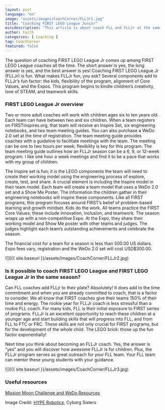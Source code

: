 ```yaml
---
layout: post
language: "en"
image: "assets/images/CoachCorner/FLLJr1.jpg"
title: "Coaching FIRST LEGO League Junior"
minidescription: "This article is about coach FLL and FLLJr at the same time."
author: Faith
categories: [ Coaching ]
tag: CoachCorner
featured: false
---
```


The question of coaching FIRST LEGO League Jr comes up among FIRST LEGO League coaches all the time.  The short answer is yes, the long answer is yes, and the best answer is yes! Coaching FIRST LEGO League Jr (FLLJr) is fun.  What makes FLLJr fun, you ask?  Several components add to FLLJr’s fun factor: the kids, flexibility of the program, alignment of Core Values, and the Expos. This program begins to kindle children’s creativity, love of STEAM, and teamwork skills.

### FIRST LEGO League Jr overview

Two or more adult coaches will work with children ages six to ten years old. Each team can have between two and six children. When a team registers on FIRSTinspires.org, that team will receive an Inspire Set, six engineering notebooks, and two team meeting guides. You can also purchase a WeDo 2.0 set at the time of registration. The team meeting guide provides coaches with a guideline to facilitate meetings with the team. The meeting can be one to two hours per week; flexibility is key for this program. The team meeting guide outlines how an FLLJr season can be a 6, 9, or 12-week program. I like one hour a week meetings and find it to be a pace that works with my group of children.

The Inspire set is fun; it is the LEGO components the team will need to create their working model using the engineering process of explore, create, test, and share. A crucial element is including the Inspire model in their team model. Each team will create a team model that uses a WeDo 2.0 set and a Show Me Poster. The information the children gather in their engineering notebooks will inspire these components. Like all FIRST programs, this program focuses around FIRST’s belief of problem-based learning and growth mindset.  Kids do the work.  All teams practice the FIRST Core Values; these include innovation, inclusion, and teamwork.  The season wraps up with a non-competitive Expo.  At the Expo, they share their working model and Show Me poster with other teams and judges.  The judges highlight each team’s outstanding achievements and celebrate the season.  

The financial cost for a team for a season is less than 500.00 US dollars. Expo fees vary, registration and the WeDo 2.0 set will cost USD$300.00.

![]({{ site.baseurl }}/assets/images/CoachCorner/FLLJr2.jpg)

### Is it possible to coach FIRST LEGO League and FIRST LEGO League Jr in the same season?

Can FLL coaches add FLLjr to their plate? Absolutely! It does add to the time commitment and when you are already committed to coach, that is a factor to consider. We all know that FIRST coaches give their teams 150% of their time and energy. The rookie year for FLLJr coach is less stressful than a rookie FLL coach. For many kids, FLL is their initial exposure to FIRST series of programs. FLLJr is an excellent opportunity to reach these children at a younger age and start building skills that will progress into FLL, and from FLL to FTC or FRC.  These skills are not only crucial for FIRST programs, but for the development of the whole child. The LEGO brick: those up the fun factor exponentially!

Next time you think about becoming an FLLJr coach. Yes, the answer is “yes” and you will discover how awesome FLLJr is for children. Plus, the FLLJr program serves as great outreach for your FLL team. Your FLL team can mentor these young students with your guidance.

![]({{ site.baseurl }}/assets/images/CoachCorner/FLLJr3.jpg)


### Useful resources

<a href= "https://www.firstinspires.org/resource-library/flljr/mission-moon-challenge-and-resources">Mission Moon Challenge and WeDo Resources</a>

Image Credit: <a href="http://www.hyperobotics.com">HYPE Robotics</a>, Cyborg Sisters
